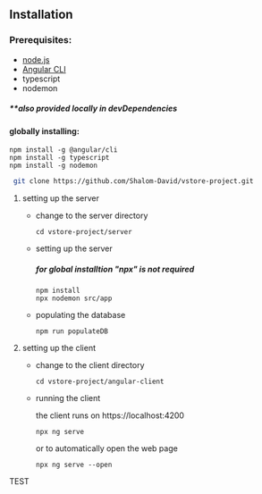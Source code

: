 ## Installation

### Prerequisites:

- [node.js](https://nodejs.org/en)
- [Angular CLI](https://github.com/angular/angular-cli)
- typescript
- nodemon

##### \*\*also provided locally in devDependencies

#### globally installing:

```
npm install -g @angular/cli
npm install -g typescript
npm install -g nodemon
```

```bash
 git clone https://github.com/Shalom-David/vstore-project.git
```

1. setting up the server

   - change to the server directory

     ```
     cd vstore-project/server
     ```

   - setting up the server

     ##### for global installtion "npx" is not required

     ```
     npm install
     npx nodemon src/app
     ```

   - populating the database

     ```
     npm run populateDB
     ```

2. setting up the client

   - change to the client directory

     ```
     cd vstore-project/angular-client
     ```

   - running the client

     the client runs on https://localhost:4200

     ```
     npx ng serve
     ```

     or to automatically open the web page

     ```
     npx ng serve --open
     ```
TEST